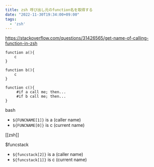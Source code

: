 ```yaml
---
title: zsh 呼び出し元のfunction名を取得する
date: "2022-11-30T19:34:00+09:00"
tags:
  - 'zsh'
---
```


https://stackoverflow.com/questions/31426565/get-name-of-calling-function-in-zsh

```shell
function a(){
    c
}

function b(){
    c
}

function c(){
     #if a call me; then...
     #if b call me; then...
}
```

bash 

- `${FUNCNAME[1]}` is a (caller name)
- `${FUNCNAME[0]}` is c (current name)

[[zsh]]

$funcstack
- `${funcstack[2]}` is a (caller name)
- `${funcstack[1]}` is c (current name)
